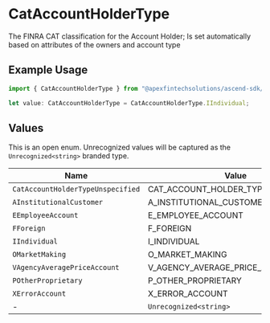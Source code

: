 # CatAccountHolderType

The FINRA CAT classification for the Account Holder; Is set automatically based on attributes of the owners and account type

## Example Usage

```typescript
import { CatAccountHolderType } from "@apexfintechsolutions/ascend-sdk/models/components";

let value: CatAccountHolderType = CatAccountHolderType.IIndividual;
```

## Values

This is an open enum. Unrecognized values will be captured as the `Unrecognized<string>` branded type.

| Name                                | Value                               |
| ----------------------------------- | ----------------------------------- |
| `CatAccountHolderTypeUnspecified`   | CAT_ACCOUNT_HOLDER_TYPE_UNSPECIFIED |
| `AInstitutionalCustomer`            | A_INSTITUTIONAL_CUSTOMER            |
| `EEmployeeAccount`                  | E_EMPLOYEE_ACCOUNT                  |
| `FForeign`                          | F_FOREIGN                           |
| `IIndividual`                       | I_INDIVIDUAL                        |
| `OMarketMaking`                     | O_MARKET_MAKING                     |
| `VAgencyAveragePriceAccount`        | V_AGENCY_AVERAGE_PRICE_ACCOUNT      |
| `POtherProprietary`                 | P_OTHER_PROPRIETARY                 |
| `XErrorAccount`                     | X_ERROR_ACCOUNT                     |
| -                                   | `Unrecognized<string>`              |